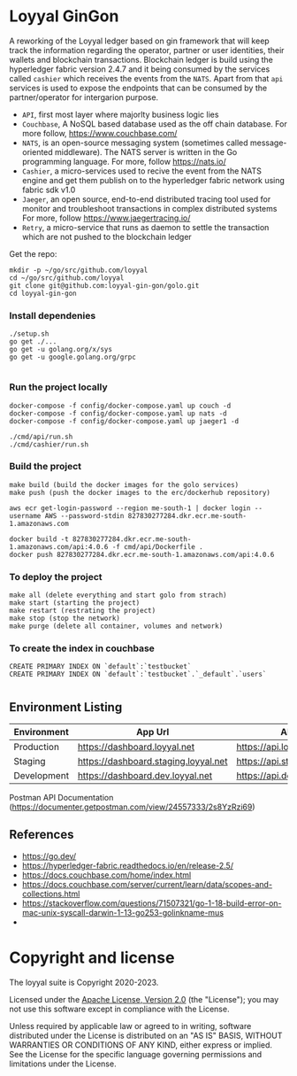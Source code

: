 # Loyyal GinGon
A reworking of the Loyyal ledger based on gin framework that will keep track the information regarding the operator, partner or user identities, their wallets and blockchain transactions. Blockchain ledger is build using the hyperledger fabric version 2.4.7 and it being consumed by the services called `cashier` which receives the events from the `NATS`. Apart from that `api` services is used to expose the endpoints that can be consumed by the partner/operator for intergarion purpose.

- `API`, first most layer where majorlty business logic lies
- `Couchbase`, A NoSQL based database used as the off chain database. For more follow, https://www.couchbase.com/
- `NATS`, is an open-source messaging system (sometimes called message-oriented middleware). The NATS server is written in the Go programming language. For more, follow https://nats.io/
- `Cashier`, a micro-services used to recive the event from the NATS engine and get them publish on to the hyperledger fabric network using fabric sdk v1.0
- `Jaeger`, an open source, end-to-end distributed tracing tool used for monitor and troubleshoot transactions in complex distributed systems For more, follow https://www.jaegertracing.io/
- `Retry`, a micro-service that runs as daemon to settle the transaction which are not pushed to the blockchain ledger



Get the repo:
```
mkdir -p ~/go/src/github.com/loyyal
cd ~/go/src/github.com/loyyal
git clone git@github.com:loyyal-gin-gon/golo.git
cd loyyal-gin-gon
```

### Install dependenies
```
./setup.sh
go get ./...
go get -u golang.org/x/sys
go get -u google.golang.org/grpc


```
### Run the project locally

```
docker-compose -f config/docker-compose.yaml up couch -d
docker-compose -f config/docker-compose.yaml up nats -d
docker-compose -f config/docker-compose.yaml up jaeger1 -d

./cmd/api/run.sh
./cmd/cashier/run.sh

```

### Build the project

```
make build (build the docker images for the golo services)
make push (push the docker images to the erc/dockerhub repository)
```


```
aws ecr get-login-password --region me-south-1 | docker login --username AWS --password-stdin 827830277284.dkr.ecr.me-south-1.amazonaws.com

docker build -t 827830277284.dkr.ecr.me-south-1.amazonaws.com/api:4.0.6 -f cmd/api/Dockerfile .
docker push 827830277284.dkr.ecr.me-south-1.amazonaws.com/api:4.0.6
```

### To deploy the project

```
make all (delete everything and start golo from strach)
make start (starting the project)
make restart (restrating the project)
make stop (stop the network)
make purge (delete all container, volumes and network)
```

### To create the index in couchbase
```
CREATE PRIMARY INDEX ON `default`:`testbucket`
CREATE PRIMARY INDEX ON `default`:`testbucket`.`_default`.`users`
```

#
## Environment Listing

| Environment | App Url | APi Url |
| --- | --- | --- |
| Production | https://dashboard.loyyal.net | https://api.loyyal.net |
| Staging | https://dashboard.staging.loyyal.net | https://api.staging.loyyal.net |
| Development | https://dashboard.dev.loyyal.net | https://api.dev.loyyal.net |


Postman API Documentation (https://documenter.getpostman.com/view/24557333/2s8YzRzi69)


## References
- https://go.dev/
- https://hyperledger-fabric.readthedocs.io/en/release-2.5/
- https://docs.couchbase.com/home/index.html
- https://docs.couchbase.com/server/current/learn/data/scopes-and-collections.html
- https://stackoverflow.com/questions/71507321/go-1-18-build-error-on-mac-unix-syscall-darwin-1-13-go253-golinkname-mus
- 

# Copyright and license

The loyyal suite is Copyright 2020-2023.

Licensed under the [Apache License, Version 2.0][license] (the "License");
you may not use this software except in compliance with the License.

Unless required by applicable law or agreed to in writing, software
distributed under the License is distributed on an "AS IS" BASIS,
WITHOUT WARRANTIES OR CONDITIONS OF ANY KIND, either express or implied.
See the License for the specific language governing permissions and
limitations under the License.

[license]: http://www.apache.org/licenses/LICENSE-2.0